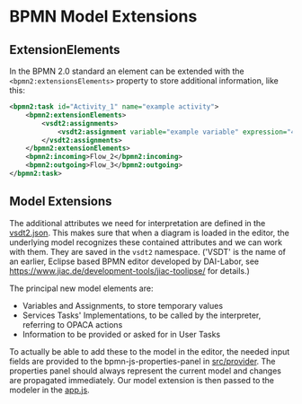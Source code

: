 # BPMN Model Extensions

## ExtensionElements

In the BPMN 2.0 standard an element can be extended with the `<bpmn2:extensionsElements>` property to store additional information, like this:

```xml
<bpmn2:task id="Activity_1" name="example activity">
    <bpmn2:extensionElements>
        <vsdt2:assignments>
            <vsdt2:assignment variable="example variable" expression="4" assignTime="START" />
        </vsdt2:assignments>
    </bpmn2:extensionElements>
    <bpmn2:incoming>Flow_2</bpmn2:incoming>
    <bpmn2:outgoing>Flow_3</bpmn2:outgoing>
</bpmn2:task>
```

## Model Extensions

The additional attributes we need for interpretation are defined in the [vsdt2.json](../opaca-bpmn-editor/src/descriptors/vsdt2.json). This makes sure that when a diagram is loaded in the editor, the underlying model recognizes these contained attributes and we can work with them. They are saved in the `vsdt2` namespace. ('VSDT' is the name of an earlier, Eclipse based BPMN editor developed by DAI-Labor, see <https://www.jiac.de/development-tools/jiac-toolipse/> for details.)

The principal new model elements are:

* Variables and Assignments, to store temporary values
* Services Tasks' Implementations, to be called by the interpreter, referring to OPACA actions
* Information to be provided or asked for in User Tasks

To actually be able to add these to the model in the editor, the needed input fields are provided to the bpmn-js-properties-panel in [src/provider](../opaca-bpmn-editor/src/provider). The properties panel should always represent the current model and changes are propagated immediately.  Our model extension is then passed to the modeler in the [app.js](../opaca-bpmn-editor/src/app.js).
